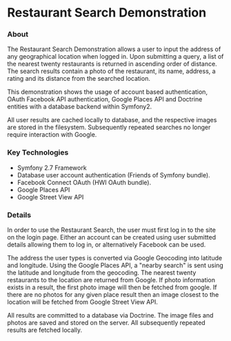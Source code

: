 # Restaurant Search Demonstration

### About
The Restaurant Search Demonstration allows a user to input the address of any geographical location when logged in. Upon submitting a query, a list of the nearest twenty restaurants is returned in ascending order of distance. The search results contain a photo of the restaurant, its name, address, a rating and its distance from the searched location.

This demonstration shows the usage of account based authentication, OAuth Facebook API authentication, Google Places API and Doctrine entities with a database backend within Symfony2.

All user results are cached locally to database, and the respective images are stored in the filesystem. Subsequently repeated searches no longer require interaction with Google.

### Key Technologies
* Symfony 2.7 Framework
* Database user account authentication (Friends of Symfony bundle).
* Facebook Connect OAuth (HWI OAuth bundle).
* Google Places API
* Google Street View API

### Details
In order to use the Restaurant Search, the user must first log in to the site on the login page. Either an account can be created using user submitted details allowing them to log in, or alternatively Facebook can be used.

The address the user types is converted via Google Geocoding into latitude and longitude. Using the Google Places API, a "nearby search" is sent using the latitude and longitude from the geocoding. The nearest twenty restaurants to the location are returned from Google. If photo information exists in a result, the first photo image will then be fetched from google. If there are no photos for any given place result then an image closest to the location will be fetched from Google Street View API.

All results are committed to a database via Doctrine. The image files and photos are saved and stored on the server. All subsequently repeated results are fetched locally.
